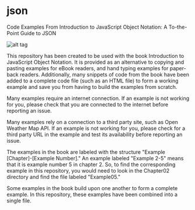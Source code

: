 # json
Code Examples From Introduction to JavaScript Object Notation: A To-the-Point Guide to JSON

![alt tag](https://github.com/lindsaybassett/json/blob/master/json.jpg)

This repository has been created to be used with the book Introduction to JavaScript Object Notation.  It is provided as an alternative to copying and pasting examples for eBook readers, and hand typing examples for paper-back readers.  Additionally, many snippets of code from the book have been added to a complete code file (such as an HTML file) to form a working example and save you from having to build the examples from scratch.  

Many examples require an internet connection.  If an example is not working for you, please check that you are connected to the internet before reporting an issue.

Many examples rely on a connection to a third party site, such as Open Weather Map API.  If an example is not working for you, please check for a third party URL in the example and test its availability before reporting an issue.

The examples in the book are labeled with the structure "Example [Chapter]-[Example Number]."  An example labeled "Example 2-5" means that it is example number 5 in chapter 2.  So, to find the corresponding example in this repository, you would need to look in the Chapter02 directory and find the file labeled "Example05."

Some examples in the book build upon one another to form a complete example.  In this repository, these examples have been combined into a single file.  



